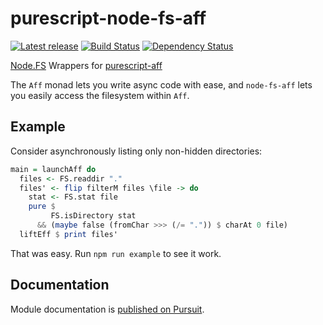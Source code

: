 # purescript-node-fs-aff

[![Latest release](http://img.shields.io/bower/v/purescript-node-fs-aff.svg)](https://github.com/purescript-node/purescript-node-fs-aff/releases)
[![Build Status](https://travis-ci.org/purescript-node/purescript-node-fs-aff.svg?branch=master)](https://travis-ci.org/purescript-node/purescript-node-fs-aff)
[![Dependency Status](https://www.versioneye.com/user/projects/579dffa9aa78d500469f9d71/badge.svg?style=flat)](https://www.versioneye.com/user/projects/579dffa9aa78d500469f9d71)

[Node.FS][Node.FS] Wrappers for [purescript-aff][aff]

The `Aff` monad lets you write async code with ease, and `node-fs-aff`
lets you easily access the filesystem within `Aff`.

## Example

Consider asynchronously listing only non-hidden directories:

``` purescript
main = launchAff do
  files <- FS.readdir "."
  files' <- flip filterM files \file -> do
    stat <- FS.stat file
    pure $
         FS.isDirectory stat
      && (maybe false (fromChar >>> (/= ".")) $ charAt 0 file)
  liftEff $ print files'
```

That was easy. Run `npm run example` to see it work.

## Documentation

Module documentation is [published on Pursuit](http://pursuit.purescript.org/packages/purescript-node-fs-aff).


[Node.FS]: http://github.com/purescript-node/purescript-node-fs
[aff]: https://github.com/slamdata/purescript-aff
